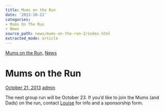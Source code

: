 ```yaml
---
title: Mums on the Run
date: '2013-10-21'
categories:
- Mums On The Run
- News
source_path: news/mums-on-the-run-2/index.html
extracted_mode: article
---
```

[Mums on the Run](category/mums-on-the-run/), [News](category/news/)

# Mums on the Run

[October 21, 2013](news/mums-on-the-run-2/) [admin](author/admin/)

The next group run will be October 23. If you’d like to join the Mums (and Dads) on the run, contact [Louise](mailto:scottishchick72@hotmail.com) for info and a sponsorship form.
